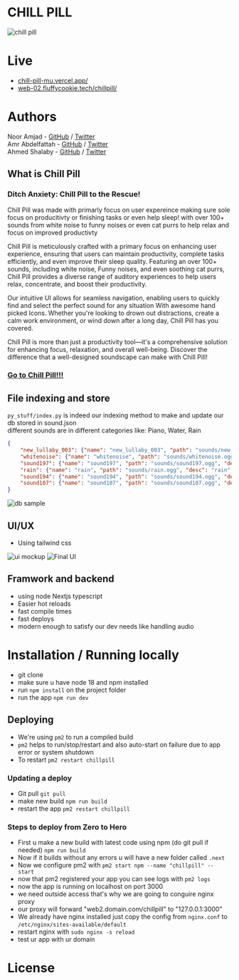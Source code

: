 # CHILL PILL
![chill pill](images/README-CHILLPILL-BACKGROUND.png)
# Live
- [chill-pill-mu.vercel.app/](https://chill-pill-mu.vercel.app/)
- [web-02.fluffycookie.tech/chillpill/](http://web-02.fluffycookie.tech/chillpill/)
# Authors
Noor Amjad - [GitHub](https://github.com/Justxd22) / [Twitter](https://twitter.com/_xd222)   
Amr Abdelfattah - [GitHub](https://github.com/0x3mr) / [Twitter](https://twitter.com/an0n_amr)  
Ahmed Shalaby - [GitHub](https://github.com/Madiocre) / [Twitter](https://twitter.com/)   
## What is Chill Pill
### Ditch Anxiety: Chill Pill to the Rescue!

Chill Pill was made with primarly focus on user expereince making sure sole focus on producitivty or finishing tasks or even help sleep! with over 100+ sounds from white noise to funny noises or even cat purrs to help relax and focus on improved productivty 

Chill Pill is meticulously crafted with a primary focus on enhancing user experience, ensuring that users can maintain productivity, complete tasks efficiently, and even improve their sleep quality. Featuring an over 100+ sounds, including white noise, Funny noises, and even soothing cat purrs, Chill Pill provides a diverse range of auditory experiences to help users relax, concentrate, and boost their productivity.

Our intuitive UI allows for seamless navigation, enabling users to quickly find and select the perfect sound for any situation With awesome hand picked Icons. Whether you're looking to drown out distractions, create a calm work environment, or wind down after a long day, Chill Pill has you covered.

Chill Pill is more than just a productivity tool—it's a comprehensive solution for enhancing focus, relaxation, and overall well-being. Discover the difference that a well-designed soundscape can make with Chill Pill!  
### [Go to Chill Pill!!!](#Live)
## File indexing and store
```py_stuff/index.py``` is indeed our indexing method to make and update our db stored in sound.json  
different sounds are in different categories like: Piano, Water, Rain  
```json
{
    "new_lullaby_003": {"name": "new_lullaby_003", "path": "sounds/new_lullaby_003.ogg", "desc": "piano", "category": "piano"}, 
    "whitenoise": {"name": "whitenoise", "path": "sounds/whitenoise.ogg", "desc": "plain noise", "category": "white"}, 
    "sound197": {"name": "sound197", "path": "sounds/sound197.ogg", "desc": "water drops", "category": "water"},
    "rain": {"name": "rain", "path": "sounds/rain.ogg", "desc": "rain", "category": "rain"}, 
    "sound194": {"name": "sound194", "path": "sounds/sound194.ogg", "desc": "rain on windows", "category": "rain"}, 
    "sound107": {"name": "sound107", "path": "sounds/sound107.ogg", "desc": "rain on car windows", "category": "rain"}
}
```
![db sample](images/mine.drawio.png)

## UI/UX
- Using tailwind css   
  
![ui mockup](<images/Screenshot 2024-05-11 200048.png>)
![Final UI](images/Ui.png)

## Framwork and backend
- using node Nextjs typescript
- Easier hot reloads
- fast compile times
- fast deploys
- modern enough to satisfy our dev needs like handling audio

# Installation / Running locally
- git clone
- make sure u have node 18 and npm installed
- run `npm install` on the project folder
- run the app `npm run dev`

## Deploying
- We're using `pm2` to run a compiled build
- `pm2` helps to run/stop/restart and also auto-start on failure due to app error or system shutdown  
- To restart `pm2 restart chillpill`
### Updating a deploy
- Git pull `git pull`
- make new build `npm run build`
- restart the app `pm2 restart chillpill`
### Steps to deploy from Zero to Hero
- First u make a new build with latest code using npm (do git pull if needed) `npm run build`
- Now if it builds without any errors u will have a new folder called `.next`
- Now we configure pm2 with `pm2 start npm --name "chillpill" -- start`
- now that pm2 registered your app you can see logs with `pm2 logs`
- now the app is running on localhost on port 3000 
- we need outside access that's why we are going to conguire nginx proxy
- our proxy will forward "web2.domain.com/chillpill" to "127.0.0.1:3000"
- We already have nginx installed just copy the config from `nginx.conf` to `/etc/nginx/sites-available/default`
- restart nginx with `sudo nginx -s reload`
- test ur app with ur domain


# License
    